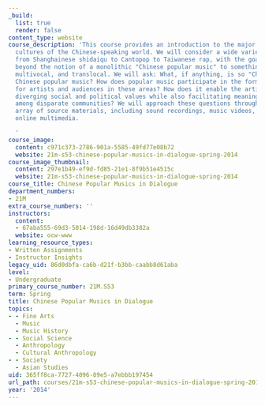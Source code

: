 ```yaml
---
_build:
  list: true
  render: false
content_type: website
course_description: 'This course provides an introduction to the major popular music
  cultures of the Chinese-speaking world. We will consider a wide variety of genres,
  from Shanghainese shidaiqu to Cantopop to Taiwanese rap, with the goal of listening
  beyond the notion of a monolithic "Chinese popular music" to something more dynamic,
  multivocal, and translocal. We will ask: What, if anything, is so "Chinese" about
  Chinese popular music? How does popular music participate in the formation of identities
  for artists and audiences in these areas? How does it enable the articulation of
  diverging social and political values while also facilitating meaningful connections
  among disparate communities? We will approach these questions through a diverse
  array of source materials, including sound recordings, music videos, films, and
  online multimedia.

  '
course_image:
  content: c971c373-2786-901a-5585-49fd77e08b72
  website: 21m-s53-chinese-popular-musics-in-dialogue-spring-2014
course_image_thumbnail:
  content: 297e1b49-ef9d-fd85-21e1-8f9b51e4515c
  website: 21m-s53-chinese-popular-musics-in-dialogue-spring-2014
course_title: Chinese Popular Musics in Dialogue
department_numbers:
- 21M
extra_course_numbers: ''
instructors:
  content:
  - 67aba555-69d3-5014-198d-16d49db3382a
  website: ocw-www
learning_resource_types:
- Written Assignments
- Instructor Insights
legacy_uid: 86d0dbfa-ca6b-d21f-b3bb-caabb8d61aba
level:
- Undergraduate
primary_course_number: 21M.S53
term: Spring
title: Chinese Popular Musics in Dialogue
topics:
- - Fine Arts
  - Music
  - Music History
- - Social Science
  - Anthropology
  - Cultural Anthropology
- - Society
  - Asian Studies
uid: 365ff8ca-7727-4096-89e5-a7ebbb197454
url_path: courses/21m-s53-chinese-popular-musics-in-dialogue-spring-2014
year: '2014'
---
```

